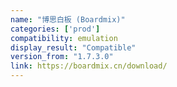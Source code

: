 ```yaml
---
name: "博思白板 (Boardmix)"
categories: ['prod']
compatibility: emulation
display_result: "Compatible"
version_from: "1.7.3.0"
link: https://boardmix.cn/download/
---
```

